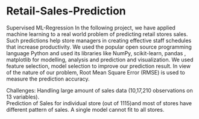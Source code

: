 # Retail-Sales-Prediction
Supervised ML-Regression
In the following project, we have applied machine learning to a real world problem of predicting retail stores sales. Such predictions help store managers in creating effective staff schedules that increase productivity. We used the popular open source programming language Python and used its libraries like NumPy, scikit-learn, pandas , matplotlib for modelling, analysis and prediction and visualization. We used feature selection, model selection to improve our prediction result. In view of the nature of our problem, Root Mean Square Error (RMSE) is used to measure the prediction accuracy. 


Challenges: 
Handling large amount of sales data (10,17,210 observations on 13 variables). <br> 
Prediction of Sales for individual store (out of 1115)and most of stores have different pattern of sales. A single model cannot fit to all stores.
